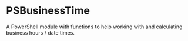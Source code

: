 # PSBusinessTime
A PowerShell module with functions to help working with and calculating business hours / date times.
